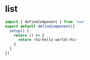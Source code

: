 # list``` javascript
import { defineComponent } from 'vue'
export default defineComponent({
  setup() {
    return () => {
      return <h1>hello world</h1>
    }
  }
})
```